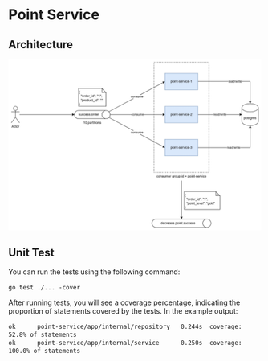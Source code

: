 # Point Service

## Architecture
![archiecture](docs/arch.jpg)

## Unit Test
You can run the tests using the following command:
```
go test ./... -cover
```

After running tests, you will see a coverage percentage, indicating the proportion of statements covered by the tests. In the example output:

```
ok      point-service/app/internal/repository   0.244s  coverage: 52.8% of statements
ok      point-service/app/internal/service      0.250s  coverage: 100.0% of statements
```